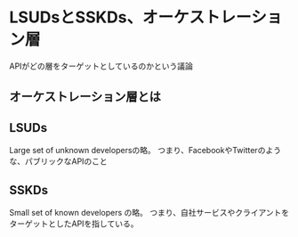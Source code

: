# LSUDsとSSKDs、オーケストレーション層
APIがどの層をターゲットとしているのかという議論

## オーケストレーション層とは

## LSUDs
Large set of unknown developersの略。
つまり、FacebookやTwitterのような、パブリックなAPIのこと


## SSKDs
Small set of known developers の略。
つまり、自社サービスやクライアントをターゲットとしたAPIを指している。

